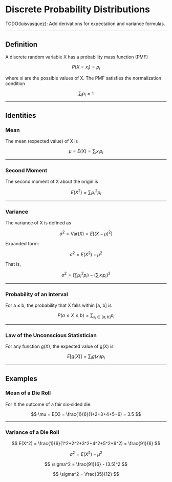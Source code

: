 <!-- File: probability/discrete_distributions.md -->

# Discrete Probability Distributions

TODO(luisvasquez): Add derivations for expectation and variance formulas.

---

## Definition

A discrete random variable X has a probability mass function (PMF)

$$
P(X = x_i) = p_i
$$

where xi are the possible values of X. The PMF satisfies the normalization condition

$$
\sum_i p_i = 1
$$

---

## Identities

### Mean

The mean (expected value) of X is

$$
\mu = E(X) = \sum_i x_i p_i
$$

---

### Second Moment

The second moment of X about the origin is

$$
E(X^2) = \sum_i x_i^2 p_i
$$

---

### Variance

The variance of X is defined as

$$
\sigma^2 = \mathrm{Var}(X) = E[(X - \mu)^2]
$$

Expanded form:

$$
\sigma^2 = E(X^2) - \mu^2
$$

That is,

$$
\sigma^2 = \left( \sum_i x_i^2 p_i \right) - \left( \sum_i x_i p_i \right)^2
$$

---

### Probability of an Interval

For a ≤ b, the probability that X falls within [a, b] is

$$
P(a \leq X \leq b) = \sum_{x_i \in [a, b]} p_i
$$

---

### Law of the Unconscious Statistician

For any function g(X), the expected value of g(X) is

$$
E[g(X)] = \sum_i g(x_i) p_i
$$

---

## Examples

### Mean of a Die Roll

For X the outcome of a fair six-sided die:

$$
\mu = E(X) = \frac{1}{6}(1+2+3+4+5+6) = 3.5
$$

---

### Variance of a Die Roll

$$
E(X^2) = \frac{1}{6}(1^2+2^2+3^2+4^2+5^2+6^2) = \frac{91}{6}
$$

$$
\sigma^2 = E(X^2) - \mu^2
$$

$$
\sigma^2 = \frac{91}{6} - (3.5)^2
$$

$$
\sigma^2 = \frac{35}{12}
$$
